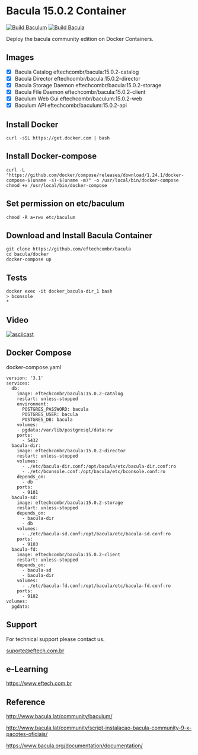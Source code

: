 # Bacula 15.0.2 Container

[![Build Baculum](https://github.com/eftechcombr/bacula/actions/workflows/baculum-build-and-publish.yml/badge.svg)](https://github.com/eftechcombr/bacula/actions/workflows/baculum-build-and-publish.yml) [![Build Bacula](https://github.com/eftechcombr/bacula/actions/workflows/bacula-build-and-publish.yml/badge.svg)](https://github.com/eftechcombr/bacula/actions/workflows/bacula-build-and-publish.yml)

Deploy the bacula community edition on Docker Containers. 

## Images

- [x] Bacula Catalog                    eftechcombr/bacula:15.0.2-catalog
- [x] Bacula Director                   eftechcombr/bacula:15.0.2-director
- [x] Bacula Storage Daemon             eftechcombr/bacula:15.0.2-storage
- [x] Bacula File Daemon                eftechcombr/bacula:15.0.2-client
- [x] Baculum Web Gui                   eftechcombr/baculum:15.0.2-web
- [x] Baculum API                       eftechcombr/baculum:15.0.2-api

## Install Docker 

    curl -sSL https://get.docker.com | bash
    
## Install Docker-compose

    curl -L "https://github.com/docker/compose/releases/download/1.24.1/docker-compose-$(uname -s)-$(uname -m)" -o /usr/local/bin/docker-compose
    chmod +x /usr/local/bin/docker-compose

## Set permission on etc/baculum 

    chmod -R a+rwx etc/baculum
    

## Download and Install Bacula Container

    git clone https://github.com/eftechcombr/bacula
    cd bacula/docker
    docker-compose up

## Tests

    docker exec -it docker_bacula-dir_1 bash
    > bconsole
    * 
    
    
## Video

[![asciicast](https://asciinema.org/a/A4skWxuqhgqtIscjkCTl2snc0.svg)](https://asciinema.org/a/A4skWxuqhgqtIscjkCTl2snc0)


## Docker Compose

docker-compose.yaml


    version: '3.1'
    services:
      db:
        image: eftechcombr/bacula:15.0.2-catalog
        restart: unless-stopped
        environment:
          POSTGRES_PASSWORD: bacula
          POSTGRES_USER: bacula
          POSTGRES_DB: bacula
        volumes:
        - pgdata:/var/lib/postgresql/data:rw
        ports:
          - 5432
      bacula-dir:
        image: eftechcombr/bacula:15.0.2-director
        restart: unless-stopped
        volumes:
          - ./etc/bacula-dir.conf:/opt/bacula/etc/bacula-dir.conf:ro
          - ./etc/bconsole.conf:/opt/bacula/etc/bconsole.conf:ro
        depends_on:
          - db
        ports:
          - 9101
      bacula-sd:
        image: eftechcombr/bacula:15.0.2-storage
        restart: unless-stopped
        depends_on:
          - bacula-dir
          - db
        volumes:
          - ./etc/bacula-sd.conf:/opt/bacula/etc/bacula-sd.conf:ro
        ports:
          - 9103
      bacula-fd:
        image: eftechcombr/bacula:15.0.2-client
        restart: unless-stopped
        depends_on:
          - bacula-sd
          - bacula-dir
        volumes:
          - ./etc/bacula-fd.conf:/opt/bacula/etc/bacula-fd.conf:ro
        ports:
          - 9102
    volumes:
      pgdata:

## Support

For technical support please contact us. 

suporte@eftech.com.br

## e-Learning 

https://www.eftech.com.br


## Reference

http://www.bacula.lat/community/baculum/ 

http://www.bacula.lat/community/script-instalacao-bacula-community-9-x-pacotes-oficiais/

https://www.bacula.org/documentation/documentation/

